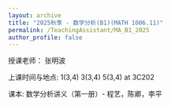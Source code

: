 ```yaml
---
layout: archive
title: "2025秋季 - 数学分析(B1)(MATH 1006.11)"
permalink: /TeachingAssistant/MA_B1_2025
author_profile: false
---
```



授课老师： 张明波

上课时间与地点: 1(3,4) 3(3,4) 5(3,4) at 3C202

课本: 数学分析讲义（第一册）- 程艺，陈卿，李平 

